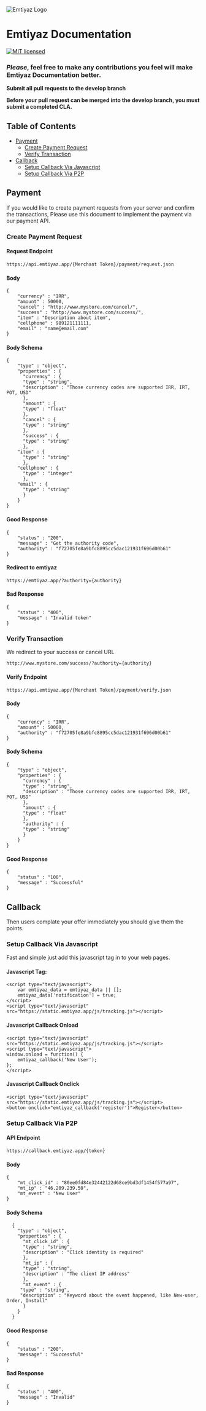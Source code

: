 ![Emtiyaz Logo](https://static.emtiyaz.app/logo/png/logo-color-blacktxt-fa-small.png)

# Emtiyaz Documentation

[![MIT licensed](https://img.shields.io/badge/license-MIT-blue.svg)](./license)

### _Please_, feel free to make any contributions you feel will make Emtiyaz Documentation better.

**Submit all pull requests to the develop branch**

**Before your pull request can be merged into the develop branch, you must submit a completed CLA.**

## Table of Contents

* [Payment](#payment)
	* [Create Payment Request](#payment-request)
	* [Verify Transaction](#verify-transaction)
* [Callback](#Callback)
	* [Setup Callback Via Javascript](#callback-via-javascript)
	* [Setup Callback Via P2P](#callback-via-p2p)


<a name="payment"></a>
## Payment
If you would like to create payment requests from your server and confirm the transactions, Please use this document to implement the payment via our payment API.

<a name="payment-request"></a>
### Create Payment Request

#### Request Endpoint

	https://api.emtiyaz.app/{Merchant Token}/payment/request.json
	

#### Body

	{
		"currency" : "IRR",
		"amount" : 50000,
		"cancel" : "http://www.mystore.com/cancel/",
		"success" : "http://www.mystore.com/success/",
		"item" : "Description about item",
		"cellphone" : 989121111111,
		"email" : "name@email.com"
	}

#### Body Schema

	{
	    "type" : "object",
	    "properties" : {
	      "currency" : {
		  "type" : "string",
		  "description" : "Those currency codes are supported IRR, IRT, POT, USD"
	      },
	      "amount" : {
		  "type" : "float"
	      },
	      "cancel" : {
		  "type" : "string"
	      },
	      "success" : {
		  "type" : "string"
	      },
		"item" : {
		  "type" : "string"
	      },
		"cellphone" : {
		  "type" : "integer"
	      },
		"email" : {
		  "type" : "string"
	      }
	    }
	}
  
#### Good Response
  
	{
		"status" : "200",
		"message" : "Get the authority code",
		"authority" : "f72705fe8a9bfc8895cc5dac121931f696d00b61"
	}

#### Redirect to emtiyaz
	https://emtiyaz.app/?authority={authority}

#### Bad Response

	{
		"status" : "400",
		"message" : "Invalid token"
	}


<a name="verify-transaction"></a>
### Verify Transaction

We redirect to your success or cancel URL 

	http://www.mystore.com/success/?authority={authority}

#### Verify Endpoint

	https://api.emtiyaz.app/{Merchant Token}/payment/verify.json

#### Body

	{
		"currency" : "IRR",
		"amount" : 50000,
		"authority" : "f72705fe8a9bfc8895cc5dac121931f696d00b61"
	}

#### Body Schema

	{
	    "type" : "object",
	    "properties" : {
	      "currency" : {
		  "type" : "string",
		  "description" : "Those currency codes are supported IRR, IRT, POT, USD"
	      },
	      "amount" : {
		  "type" : "float"
	      },
	      "authority" : {
		  "type" : "string"
	      }
	    }
	}

#### Good Response

	{
		"status" : "100",
		"message" : "Successful"
	}


<a name="callback"></a>
## Callback
Then users complate your offer immediately you should give them the points.

<a name="callback-via-javascript"></a>
### Setup Callback Via Javascript
Fast and simple just add this javascript tag in to your web pages.

#### Javascript Tag:

	<script type="text/javascript">
		var emtiyaz_data = emtiyaz_data || [];
		emtiyaz_data['notification'] = true;
	</script>
	<script type="text/javascript" src="https://static.emtiyaz.app/js/tracking.js"></script>

#### Javascript Callback Onload

	<script type="text/javascript" src="https://static.emtiyaz.app/js/tracking.js"></script>
	<script type="text/javascript">
	window.onload = function() {
		emtiyaz_callback('New User');
	};
	</script>

#### Javascript Callback Onclick

	<script type="text/javascript" src="https://static.emtiyaz.app/js/tracking.js"></script>
	<button onclick="emtiyaz_callback('register')">Register</button>

<a name="callback-via-p2p"></a>
### Setup Callback Via P2P

#### API Endpoint

	https://callback.emtiyaz.app/{token}

#### Body

	{
		"mt_click_id" : "80ee0fd84e32442122d68ce9bd3df1454f577a97",
		"mt_ip" : "46.209.239.50",
		"mt_event" : "New User"
	}

#### Body Schema

	  {
	    "type" : "object",
	    "properties" : {
	      "mt_click_id" : {
		  "type" : "string",
		  "description" : "Click identity is required"
	      },
	      "mt_ip" : {
		  "type" : "string",
		  "description" : "The client IP address"
	      },
	      "mt_event" : {
		 "type" : "string",
		 "description" : "Keyword about the event happened, like New-user, Order, Install"
	      }
	    }
	  }

#### Good Response

	{
		"status" : "200",
		"message" : "Successful"
	}

#### Bad Response

	{
		"status" : "400",
		"message" : "Invalid"
	}

